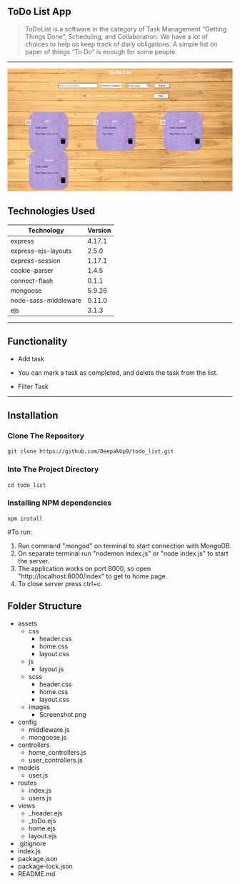 ## ToDo List App

>ToDoList is a software in the category of Task Management “Getting Things Done”, Scheduling, and Collaboration. We have a lot of choices to help us keep track of daily obligations. A simple list on paper of things “To Do” is enough for some people.

---
![image](./assets/Screenshot.png)

## Technologies Used

|Technology| Version|
|----------|--------|
|express|4.17.1|
|express-ejs-layouts|2.5.0|
|express-session|1.17.1|
|cookie-parser|1.4.5|
|connect-flash|0.1.1|
|mongoose|5.9.26|
|node-sass-middleware|0.11.0|
|ejs|3.1.3|

---

## Functionality
* Add task
* <p> You can mark a task as completed, and delete the task from the list.</p>
* Filter Task

---

## Installation

### Clone The Repository

```
git clone https://github.com/DeepakUp9/todo_list.git
```
### Into The Project Directory
```
cd todo_list
```
### Installing NPM dependencies
```
npm install
```



#To run:
   1. Run command "mongod" on terminal to start connection with MongoDB.
   2. On separate terminal run "nodemon index.js" or "node index.js" to start the server.
   3. The application works on port 8000, so open "http://localhost:8000/index" to get to home page.
   4. To close server press ctrl+c.


## Folder Structure

* assets
    * css 
        * header.css
        * home.css
        * layout.css
    * js
        * layout.js
    * scss 
        * header.css
        * home.css
        * layout.css
    * images 
        * Screenshot.png
* config
    * middleware.js
    * mongoose.js
* controllers
    * home_controllers.js
    * user_controllers.js
* models
    * user.js
* routes
    * index.js
    * users.js
* views 
    * _header.ejs
    * _toDo.ejs
    * home.ejs
    * layout.ejs
* .gitignore
* index.js
* package.json
* package-lock.json
* README.md




        


